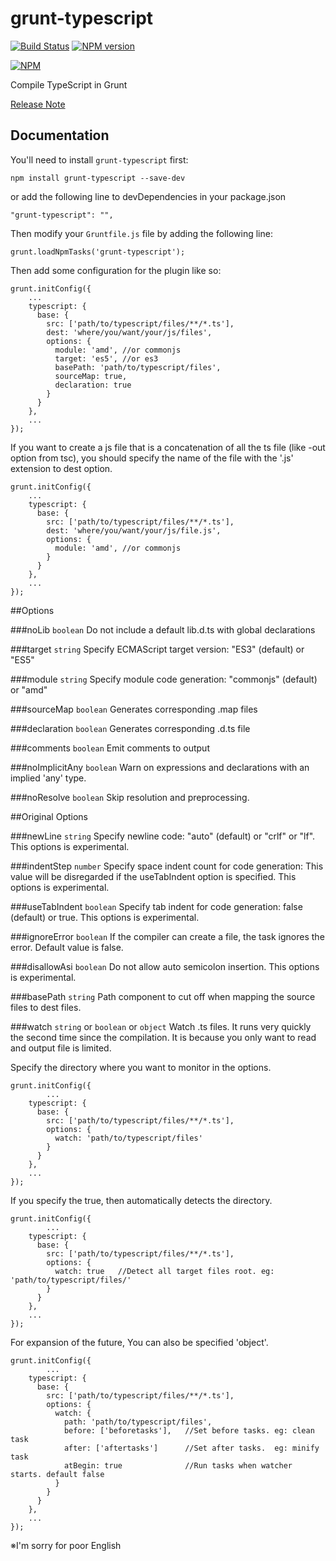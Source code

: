 grunt-typescript
================
[![Build Status](https://travis-ci.org/k-maru/grunt-typescript.png?branch=master)](https://travis-ci.org/k-maru/grunt-typescript) [![NPM version](https://badge.fury.io/js/grunt-typescript.png)](http://badge.fury.io/js/grunt-typescript)

[![NPM](https://nodei.co/npm/grunt-typescript.png?downloads=true)](https://nodei.co/npm/grunt-typescript/)

Compile TypeScript in Grunt

[Release Note](CHANGELOG.md)

## Documentation
You'll need to install `grunt-typescript` first:

    npm install grunt-typescript --save-dev

or add the following line to devDependencies in your package.json

    "grunt-typescript": "",

Then modify your `Gruntfile.js` file by adding the following line:

    grunt.loadNpmTasks('grunt-typescript');

Then add some configuration for the plugin like so:

    grunt.initConfig({
        ...
        typescript: {
          base: {
            src: ['path/to/typescript/files/**/*.ts'],
            dest: 'where/you/want/your/js/files',
            options: {
              module: 'amd', //or commonjs
              target: 'es5', //or es3
              basePath: 'path/to/typescript/files',
              sourceMap: true,
              declaration: true
            }
          }
        },
        ...
    });
   
If you want to create a js file that is a concatenation of all the ts file (like -out option from tsc), 
you should specify the name of the file with the '.js' extension to dest option.

    grunt.initConfig({
        ...
        typescript: {
          base: {
            src: ['path/to/typescript/files/**/*.ts'],
            dest: 'where/you/want/your/js/file.js',
            options: {
              module: 'amd', //or commonjs
            }
          }
        },
        ...
    });

##Options

###noLib `boolean`
Do not include a default lib.d.ts with global declarations

###target `string`
Specify ECMAScript target version: "ES3" (default) or "ES5"

###module `string`
Specify module code generation: "commonjs" (default) or "amd"

###sourceMap `boolean`
Generates corresponding .map files

###declaration `boolean`
Generates corresponding .d.ts file

###comments `boolean`
Emit comments to output

###noImplicitAny `boolean`
Warn on expressions and declarations with an implied 'any' type.

###noResolve `boolean`
Skip resolution and preprocessing.

##Original Options

###newLine `string`
Specify newline code: "auto" (default) or "crlf" or "lf". This options is experimental.

###indentStep `number`
Specify space indent count for code generation: This value will be disregarded if the useTabIndent option is specified. This options is experimental.

###useTabIndent `boolean`
Specify tab indent for code generation: false (default) or true. This options is experimental.

###ignoreError `boolean`
If the compiler can create a file, the task ignores the error.
Default value is false.

###disallowAsi `boolean`
Do not allow auto semicolon insertion. This options is experimental.

###basePath `string`
Path component to cut off when mapping the source files to dest files.

###watch `string` or `boolean` or `object`
Watch .ts files.
It runs very quickly the second time since the compilation. It is because you only want to read and output file is limited.

Specify the directory where you want to monitor in the options.

    grunt.initConfig({
            ...
        typescript: {
          base: {
            src: ['path/to/typescript/files/**/*.ts'],
            options: {
              watch: 'path/to/typescript/files'
            }
          }
        },
        ...
    });

If you specify the true, then automatically detects the directory.

    grunt.initConfig({
            ...
        typescript: {
          base: {
            src: ['path/to/typescript/files/**/*.ts'],
            options: {
              watch: true   //Detect all target files root. eg: 'path/to/typescript/files/'
            }
          }
        },
        ...
    });

For expansion of the future, You can also be specified 'object'.

    grunt.initConfig({
            ...
        typescript: {
          base: {
            src: ['path/to/typescript/files/**/*.ts'],
            options: {
              watch: {
                path: 'path/to/typescript/files',
                before: ['beforetasks'],   //Set before tasks. eg: clean task
                after: ['aftertasks']      //Set after tasks.  eg: minify task
                atBegin: true              //Run tasks when watcher starts. default false
              }
            }
          }
        },
        ...
    });

※I'm sorry for poor English
